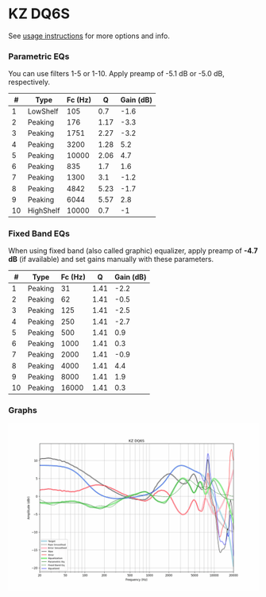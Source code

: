 # KZ DQ6S
See [usage instructions](https://github.com/jaakkopasanen/AutoEq#usage) for more options and info.

### Parametric EQs
You can use filters 1-5 or 1-10. Apply preamp of -5.1 dB or -5.0 dB, respectively.

|   # | Type      |   Fc (Hz) |    Q |   Gain (dB) |
|-----|-----------|-----------|------|-------------|
|   1 | LowShelf  |       105 | 0.7  |        -1.6 |
|   2 | Peaking   |       176 | 1.17 |        -3.3 |
|   3 | Peaking   |      1751 | 2.27 |        -3.2 |
|   4 | Peaking   |      3200 | 1.28 |         5.2 |
|   5 | Peaking   |     10000 | 2.06 |         4.7 |
|   6 | Peaking   |       835 | 1.7  |         1.6 |
|   7 | Peaking   |      1300 | 3.1  |        -1.2 |
|   8 | Peaking   |      4842 | 5.23 |        -1.7 |
|   9 | Peaking   |      6044 | 5.57 |         2.8 |
|  10 | HighShelf |     10000 | 0.7  |        -1   |

### Fixed Band EQs
When using fixed band (also called graphic) equalizer, apply preamp of **-4.7 dB** (if available) and set gains manually with these parameters.

|   # | Type    |   Fc (Hz) |    Q |   Gain (dB) |
|-----|---------|-----------|------|-------------|
|   1 | Peaking |        31 | 1.41 |        -2.2 |
|   2 | Peaking |        62 | 1.41 |        -0.5 |
|   3 | Peaking |       125 | 1.41 |        -2.5 |
|   4 | Peaking |       250 | 1.41 |        -2.7 |
|   5 | Peaking |       500 | 1.41 |         0.9 |
|   6 | Peaking |      1000 | 1.41 |         0.3 |
|   7 | Peaking |      2000 | 1.41 |        -0.9 |
|   8 | Peaking |      4000 | 1.41 |         4.4 |
|   9 | Peaking |      8000 | 1.41 |         1.9 |
|  10 | Peaking |     16000 | 1.41 |         0.3 |

### Graphs
![](./KZ%20DQ6S.png)
